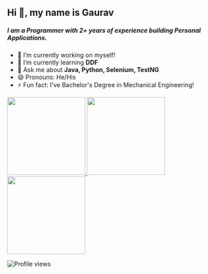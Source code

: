 ## Hi 👋, my name is Gaurav


##### I am a Programmer with 2+ years of experience building Personal Applications.

- 🔭 I’m currently working on myself!
- 🌱 I’m currently learning **DDF**
- 💬 Ask me about **Java, Python, Selenium, TestNG**
- 😄 Pronouns: He/His
- ⚡ Fun fact: I've Bachelor's Degree in Mechanical Engineering!


<div>
  <a href="https://github.com/RealGJ">
  <img height="180em" src="https://github-readme-stats.vercel.app/api?username=RealGJ&show_icons=true&include_all_commits=true&count_private=true"/>
  <img height="180em" src="https://github-readme-stats.vercel.app/api/top-langs/?username=RealGJ&layout=compact&langs_count=6"/>
  <img height="180em" src="github-readme-streak-stats.herokuapp.svg"/></a>
</div>

![Profile views](https://gpvc.arturio.dev/RealGJ) 